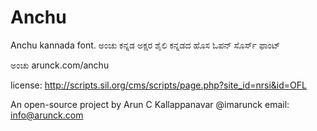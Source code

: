 # Anchu
Anchu kannada font.
ಅಂಚು ಕನ್ನಡ ಅಕ್ಷರ ಶೈಲಿ
ಕನ್ನಡದ ಹೊಸ ಓಪನ್ ಸೊರ್ಸ್ ಫಾಂಟ್

ಅಂಚು
arunck.com/anchu

license: http://scripts.sil.org/cms/scripts/page.php?site_id=nrsi&id=OFL 

An open-source project by
Arun C Kallappanavar 
@imarunck
email: info@arunck.com
